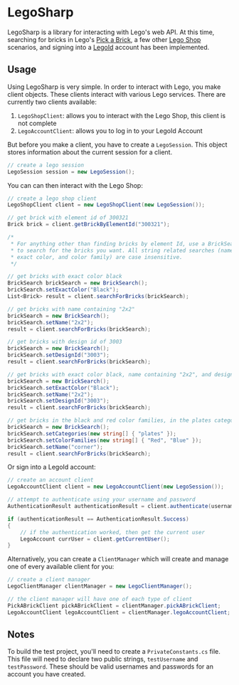 # LegoSharp

LegoSharp is a library for interacting with Lego's web API. At this time, searching for bricks in Lego's [Pick a Brick](https://shop.lego.com/en-US/Pick-a-Brick), a few other [Lego Shop](https://shop.lego.com/) scenarios, and signing into a [LegoId](https://account2.lego.com/en-US/login) account has been implemented.

## Usage

Using LegoSharp is very simple. In order to interact with Lego, you make client objects. These clients interact with various Lego services. There are currently two clients available:

1. `LegoShopClient`: allows you to interact with the Lego Shop, this client is not complete
2. `LegoAccountClient`: allows you to log in to your LegoId Account

But before you make a client, you have to create a `LegoSession`. This object stores information about the current session for a client. 

```C#
// create a lego session
LegoSession session = new LegoSession();
```

You can can then interact with the Lego Shop:
```C#
// create a lego shop client
LegoShopClient client = new LegoShopClient(new LegoSession());

// get brick with element id of 300321
Brick brick = client.getBrickByElementId("300321");

/*
 * For anything other than finding bricks by element Id, use a BrickSearch object
 * to search for the bricks you want. All string related searches (names, category,
 * exact color, and color family) are case insensitive.
 */

// get bricks with exact color black
BrickSearch brickSearch = new BrickSearch();
brickSearch.setExactColor("Black");
List<Brick> result = client.searchForBricks(brickSearch);

// get bricks with name containing "2x2"
brickSearch = new BrickSearch();
brickSearch.setName("2x2");
result = client.searchForBricks(brickSearch);

// get bricks with design id of 3003
brickSearch = new BrickSearch();
brickSearch.setDesignId("3003");
result = client.searchForBricks(brickSearch);

// get bricks with exact color black, name containing "2x2", and design id of 3003
brickSearch = new BrickSearch();
brickSearch.setExactColor("Black");
brickSearch.setName("2x2");
brickSearch.setDesignId("3003");
result = client.searchForBricks(brickSearch);

// get bricks in the black and red color families, in the plates category, and whose names contain "corner"
brickSearch = new BrickSearch();
brickSearch.setCategories(new string[] { "plates" });
brickSearch.setColorFamilies(new string[] { "Red", "Blue" });
brickSearch.setName("corner");
result = client.searchForBricks(brickSearch);
```

Or sign into a LegoId account:
```C#
// create an account client
LegoAccountClient client = new LegoAccountClient(new LegoSession());

// attempt to authenticate using your username and password
AuthenticationResult authenticationResult = client.authenticate(username, password);

if (authenticationResult == AuthenticationResult.Success)
{
    // if the authentication worked, then get the current user
    LegoAccount currUser = client.getCurrentUser();
}
```

Alternatively, you can create a `ClientManager` which will create and manage one of every available client for you:
```C#
// create a client manager
LegoClientManager clientManager = new LegoClientManager();

// the client manager will have one of each type of client
PickABrickClient pickABrickClient = clientManager.pickABrickClient;
LegoAccountClient legoAccountClient = clientManager.legoAccountClient;
```

## Notes

To build the test project, you'll need to create a `PrivateConstants.cs` file. This file will need to declare two public strings, `testUsername` and `testPassword`. These should be valid usernames and passwords for an account you have created.